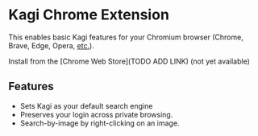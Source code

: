 # Kagi Chrome Extension

This enables basic Kagi features for your Chromium browser (Chrome, Brave, Edge, Opera, [etc.](https://en.wikipedia.org/wiki/Chromium_(web_browser)#Browsers_based_on_Chromium)).

Install from the [Chrome Web Store](TODO ADD LINK) (not yet available)

## Features
- Sets Kagi as your default search engine
- Preserves your login across private browsing.
- Search-by-image by right-clicking on an image.
